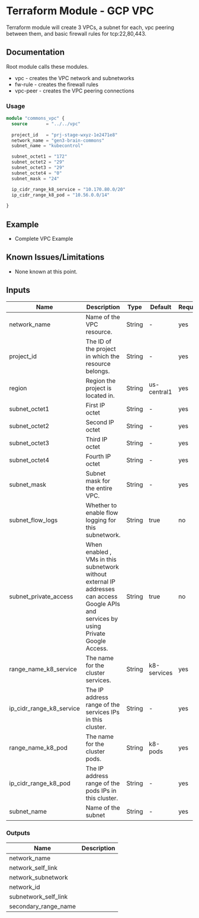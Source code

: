 # Terraform Module - GCP VPC

Terraform module will create 3 VPCs, a subnet for each, vpc peering between them, and basic firewall rules for tcp:22,80,443.

## Documentation

Root module calls these modules.
* vpc - creates the VPC network and subnetworks
* fw-rule - creates the firewall rules
* vpc-peer - creates the VPC peering connections


### Usage

```terraform
module "commons_vpc" {
  source       = "../../vpc"
  
  project_id   = "prj-stage-wxyz-1e2471e8"
  network_name = "gen3-brain-commons"
  subnet_name = "kubecontrol"  

  subnet_octet1 = "172"  
  subnet_octet2 = "29"
  subnet_octet3 = "29"
  subnet_octet4 = "0"
  subnet_mask = "24"

  ip_cidr_range_k8_service = "10.170.80.0/20"
  ip_cidr_range_k8_pod = "10.56.0.0/14"
 
}
```
## Example
* Complete VPC Example

## Known Issues/Limitations
* None known at this point.


## Inputs
| Name                     | Description                                                                                                                                                                    | Type   | Default     | Required |
|--------------------------|--------------------------------------------------------------------------------------------------------------------------------------------------------------------------------|--------|-------------|----------|
| network_name             | Name   of   the   VPC   resource.                                                                                                                                              | String | -           | yes      |
| project_id               | The   ID   of   the   project   in   which   the   resource   belongs.                                                                                                         | String | -           | yes      |
| region | Region the project is located in. |String| us-central1 | yes|
| subnet_octet1            | First   IP   octet                                                                                                                                                             | String | -           | yes      |
| subnet_octet2            | Second   IP   octet                                                                                                                                                            | String | -           | yes      |
| subnet_octet3            | Third   IP   octet                                                                                                                                                             | String | -           | yes      |
| subnet_octet4            | Fourth   IP   octet                                                                                                                                                            | String | -           | yes      |
| subnet_mask              | Subnet mask for the entire VPC.                                                                                                                                                | String | -           | yes      |
| subnet_flow_logs         | Whether   to   enable   flow   logging   for   this   subnetwork.                                                                                                              | String | true        | no       |
| subnet_private_access    | When   enabled ,  VMs   in   this   subnetwork   without   external   IP   addresses   can   access   Google   APIs   and   services   by   using   Private   Google   Access. | String | true        | no       |
| range_name_k8_service    | The   name   for   the   cluster   services.                                                                                                                                   | String | k8-services | yes      |
| ip_cidr_range_k8_service | The   IP   address   range   of   the   services   IPs   in   this   cluster.                                                                                                  | String | -           | yes      |
| range_name_k8_pod        | The   name   for   the   cluster   pods.                                                                                                                                       | String | k8-pods     | yes      |
| ip_cidr_range_k8_pod     | The   IP   address   range   of   the   pods   IPs   in   this   cluster.                                                                                                      | String | -           | yes      |
| subnet_name              | Name   of   the   subnet                                                                                                                                                       | String | -           | yes      |                                                                                                                                          

### Outputs
| Name                 | Description |
|----------------------|-------------|
| network_name         |             |
| network_self_link    |             |
| network_subnetwork   |             |
| network_id           |             |
| subnetwork_self_link |             |
| secondary_range_name |             |
